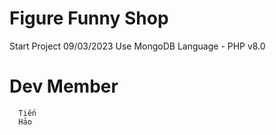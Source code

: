 # Figure Funny Shop 
Start Project 09/03/2023
Use MongoDB 
Language - PHP v8.0
# Dev Member
      Tiến
      Hảo
#
